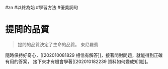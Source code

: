 #zn #以終為始 #學習方法 #優美詞句 

# 提問的品質
> 提問的品質決定了生命的品質。
> 東尼羅賓

隨時保持好奇心，[[202010081829 相信有解答]]，接著問對問題，就能得到正確有用的答案，
接下來才有機會學著[[202010182239 資料如何變成知識]]。
